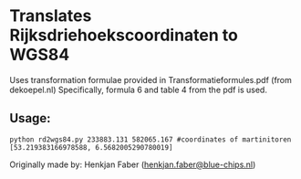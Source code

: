 Translates Rijksdriehoekscoordinaten to WGS84
====================
Uses transformation formulae provided in Transformatieformules.pdf (from dekoepel.nl)
Specifically, formula 6 and table 4 from the pdf is used.

Usage:
---------------------
    python rd2wgs84.py 233883.131 582065.167 #coordinates of martinitoren
    [53.219383166978588, 6.5682005290780019]

Originally made by: Henkjan Faber (henkjan.faber@blue-chips.nl)

